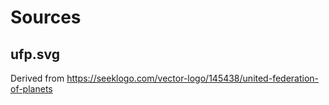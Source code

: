 # Sources

## ufp.svg
Derived from <https://seeklogo.com/vector-logo/145438/united-federation-of-planets>
